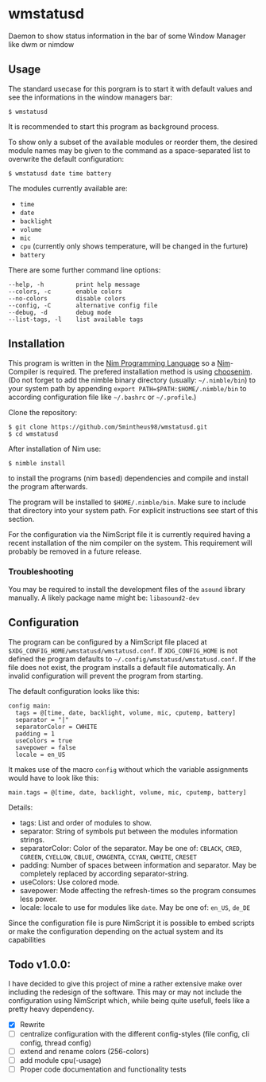 # wmstatusd
Daemon to show status information in the bar of some Window Manager like dwm or nimdow


## Usage
The standard usecase for this porgram is to start it with default values and see the informations in the window managers bar:
```
$ wmstatusd
```
It is recommended to start this program as background process.


To show only a subset of the available modules or reorder them, the desired module names may be given to the command as a space-separated list to overwrite the default configuration:
```
$ wmstatusd date time battery
```
The modules currently available are:
 - `time`
 - `date`
 - `backlight`
 - `volume`
 - `mic`
 - `cpu`    (currently only shows temperature, will be changed in the furture)
 - `battery`


There are some further command line options:
```
--help, -h         print help message
--colors, -c       enable colors
--no-colors        disable colors
--config, -C       alternative config file
--debug, -d        debug mode
--list-tags, -l    list available tags
```


## Installation
This program is written in the [Nim Programming Language](https://nim-lang.org) so a [Nim](https://github.com/nim-lang/Nim/)-Compiler is required.
The prefered installation method is using [choosenim](https://github.com/dom96/choosenim).
(Do not forget to add the nimble binary directory (usually: `~/.nimble/bin`) to your system path by appending `export PATH=$PATH:$HOME/.nimble/bin` to according configuration file like `~/.bashrc` or `~/.profile`.)

Clone the repository:
```
$ git clone https://github.com/Smintheus98/wmstatusd.git
$ cd wmstatusd
```

After installation of Nim use:
```
$ nimble install
```
to install the programs (nim based) dependencies and compile and install the program afterwards.

The program will be installed to `$HOME/.nimble/bin`.
Make sure to include that directory into your system path.
For explicit instructions see start of this section.

For the configuration via the NimScript file it is currently required having a recent installation of the nim compiler on the system.
This requirement will probably be removed in a future release.

### Troubleshooting
You may be required to install the development files of the `asound` library manually.
A likely package name might be: `libasound2-dev`


## Configuration
The program can be configured by a NimScript file placed at `$XDG_CONFIG_HOME/wmstatusd/wmstatusd.conf`. If `XDG_CONFIG_HOME` is not defined the program defaults to `~/.config/wmstatusd/wmstatusd.conf`.
If the file does not exist, the program installs a default file automatically.
An invalid configuration will prevent the program from starting.

The default configuration looks like this:
```
config main:
  tags = @[time, date, backlight, volume, mic, cputemp, battery]
  separator = "|"
  separatorColor = CWHITE
  padding = 1
  useColors = true
  savepower = false
  locale = en_US
```
It makes use of the macro `config` without which the variable assignments would have to look like this:
```
main.tags = @[time, date, backlight, volume, mic, cputemp, battery]
```

Details:
 - tags: List and order of modules to show.
 - separator: String of symbols put between the modules information strings.
 - separatorColor: Color of the separator. May be one of:
    `CBLACK`, `CRED`, `CGREEN`, `CYELLOW`, `CBLUE`, `CMAGENTA`, `CCYAN`, `CWHITE`, `CRESET`
 - padding: Number of spaces between information and separator. May be completely replaced by according separator-string.
 - useColors: Use colored mode.
 - savepower: Mode affecting the refresh-times so the program consumes less power.
 - locale: locale to use for modules like `date`. May be one of:
    `en_US`, `de_DE`

Since the configuration file is pure NimScript it is possible to embed scripts or make the configuration depending on the actual system and its capabilities

## Todo v1.0.0:
I have decided to give this project of mine a rather extensive make over including the redesign of the software.
This may or may not include the configuration using NimScript which, while being quite usefull, feels like a pretty heavy dependency.
 - [x] Rewrite
 - [ ] centralize configuration with the different config-styles (file config, cli config, thread config)
 - [ ] extend and rename colors (256-colors)
 - [ ] add module cpu(-usage)
 - [ ] Proper code documentation and functionality tests
